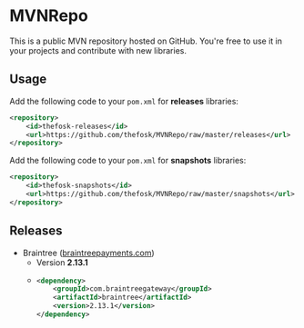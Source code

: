 MVNRepo
======================
This is a public MVN repository hosted on GitHub. You're free to use it in your projects and contribute with new libraries.

Usage
--------
Add the following code to your `pom.xml` for **releases** libraries:

``` xml
<repository>
	<id>thefosk-releases</id>
	<url>https://github.com/thefosk/MVNRepo/raw/master/releases</url>
</repository>
```

Add the following code to your `pom.xml` for **snapshots** libraries:

``` xml
<repository>
	<id>thefosk-snapshots</id>
	<url>https://github.com/thefosk/MVNRepo/raw/master/snapshots</url>
</repository>
```

Releases
--------

* Braintree ([braintreepayments.com](http://www.braintreepayments.com/))
  * Version **2.13.1**
  * ``` xml
	<dependency>
		<groupId>com.braintreegateway</groupId>
		<artifactId>braintree</artifactId>
		<version>2.13.1</version>
	</dependency>
	```